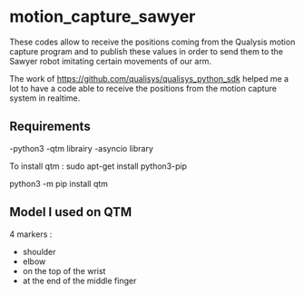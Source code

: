# motion_capture_sawyer
These codes allow to receive the positions coming from the Qualysis motion capture program and to publish these values in order to send them to the Sawyer robot imitating certain movements of our arm. 

The work of https://github.com/qualisys/qualisys_python_sdk helped me a lot to have a code able to receive the positions from the motion capture system in realtime.


## Requirements
-python3 
-qtm librairy
-asyncio library 

To install qtm :
sudo apt-get install python3-pip 

python3 -m pip install qtm

## Model I used on QTM
4 markers :
- shoulder
- elbow
- on the top of the wrist
- at the end of the middle finger 
